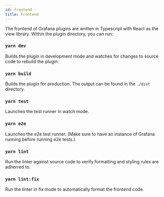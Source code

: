 ```yaml
---
id: frontend
title: Frontend
---
```


The frontend of Grafana plugins are written in Typescript with React as the view library. Within the plugin directory, you can run:

### `yarn dev`

Builds the plugin in development mode and watches for changes to source code to rebuild the plugin.

### `yarn build`

Builds the plugin for production. The output can be found in the `./dist` directory.

### `yarn test`

Launches the test runner in watch mode.

### `yarn e2e`

Launches the e2e test runner. (Make sure to have an instance of Grafana running before running e2e tests.)

### `yarn lint`

Run the linter against source code to verify formatting and styling rules are adherred to.

### `yarn lint:fix`

Run the linter in fix mode to automatically format the frontend code.
